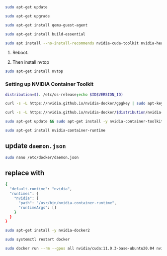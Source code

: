 

```bash
sudo apt-get update

sudo apt-get upgrade

sudo apt-get install qemu-guest-agent 

sudo apt-get install build-essential 
```

```bash
sudo apt install --no-install-recommends nvidia-cuda-toolkit nvidia-headless-470 nvidia-utils-470 libnvidia-encode-470
```

1. Reboot.

2. Then install nvtop

```bash
sudo apt-get install nvtop
```

### Setting up NVIDIA Container Toolkit

```bash
distribution=$(. /etc/os-release;echo $ID$VERSION_ID)

curl -s -L https://nvidia.github.io/nvidia-docker/gpgkey | sudo apt-key add -

curl -s -L https://nvidia.github.io/nvidia-docker/$distribution/nvidia-docker.list | sudo tee /etc/apt/sources.list.d/nvidia-docker.list

sudo apt-get update && sudo apt-get install -y nvidia-container-toolkit

sudo apt-get install nvidia-container-runtime

```
 
## update `daemon.json`

```bash
sudo nano /etc/docker/daemon.json
```
## replace with

```bash
{
  "default-runtime": "nvidia",
  "runtimes": {
    "nvidia": {
      "path": "/usr/bin/nvidia-container-runtime",
      "runtimeArgs": []
    }
  }
}

```

```bash
sudo apt-get install -y nvidia-docker2
```

```bash
sudo systemctl restart docker
```

```bash
sudo docker run --rm --gpus all nvidia/cuda:11.0.3-base-ubuntu20.04 nvidia-smi
```


